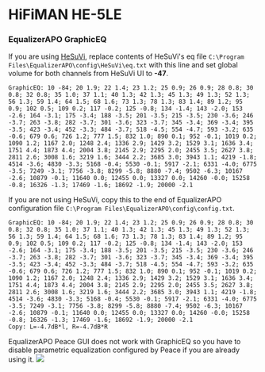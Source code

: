 # HiFiMAN HE-5LE
### EqualizerAPO GraphicEQ
If you are using [HeSuVi](https://sourceforge.net/projects/hesuvi/), replace contents of HeSuVi's eq file `C:\Program Files\EqualizerAPO\config\HeSuVi\eq.txt` with this line and set global volume for both channels from HeSuVi UI to **-47**.
```
GraphicEQ: 10 -84; 20 1.9; 22 1.4; 23 1.2; 25 0.9; 26 0.9; 28 0.8; 30 0.8; 32 0.8; 35 1.0; 37 1.1; 40 1.3; 42 1.3; 45 1.3; 49 1.3; 52 1.3; 56 1.3; 59 1.4; 64 1.5; 68 1.6; 73 1.3; 78 1.3; 83 1.4; 89 1.2; 95 0.9; 102 0.5; 109 0.2; 117 -0.2; 125 -0.8; 134 -1.4; 143 -2.0; 153 -2.6; 164 -3.1; 175 -3.4; 188 -3.5; 201 -3.5; 215 -3.5; 230 -3.6; 246 -3.7; 263 -3.8; 282 -3.7; 301 -3.6; 323 -3.7; 345 -3.4; 369 -3.4; 395 -3.5; 423 -3.4; 452 -3.3; 484 -3.7; 518 -4.5; 554 -4.7; 593 -3.2; 635 -0.6; 679 0.6; 726 1.2; 777 1.5; 832 1.0; 890 0.1; 952 -0.1; 1019 0.2; 1090 1.2; 1167 2.0; 1248 2.4; 1336 2.9; 1429 3.2; 1529 3.1; 1636 3.4; 1751 4.4; 1873 4.4; 2004 3.8; 2145 2.9; 2295 2.0; 2455 3.5; 2627 3.8; 2811 2.6; 3008 1.6; 3219 1.6; 3444 2.2; 3685 3.0; 3943 1.1; 4219 -1.8; 4514 -3.6; 4830 -3.3; 5168 -0.4; 5530 -0.1; 5917 -2.1; 6331 -4.0; 6775 -3.5; 7249 -3.1; 7756 -3.8; 8299 -5.8; 8880 -7.4; 9502 -6.3; 10167 -2.6; 10879 -0.1; 11640 0.0; 12455 0.0; 13327 0.0; 14260 -0.0; 15258 -0.8; 16326 -1.3; 17469 -1.6; 18692 -1.9; 20000 -2.1
```
If you are not using HeSuVi, copy this to the end of EqualizerAPO configuration file `C:\Program Files\EqualizerAPO\config\config.txt`.
```
GraphicEQ: 10 -84; 20 1.9; 22 1.4; 23 1.2; 25 0.9; 26 0.9; 28 0.8; 30 0.8; 32 0.8; 35 1.0; 37 1.1; 40 1.3; 42 1.3; 45 1.3; 49 1.3; 52 1.3; 56 1.3; 59 1.4; 64 1.5; 68 1.6; 73 1.3; 78 1.3; 83 1.4; 89 1.2; 95 0.9; 102 0.5; 109 0.2; 117 -0.2; 125 -0.8; 134 -1.4; 143 -2.0; 153 -2.6; 164 -3.1; 175 -3.4; 188 -3.5; 201 -3.5; 215 -3.5; 230 -3.6; 246 -3.7; 263 -3.8; 282 -3.7; 301 -3.6; 323 -3.7; 345 -3.4; 369 -3.4; 395 -3.5; 423 -3.4; 452 -3.3; 484 -3.7; 518 -4.5; 554 -4.7; 593 -3.2; 635 -0.6; 679 0.6; 726 1.2; 777 1.5; 832 1.0; 890 0.1; 952 -0.1; 1019 0.2; 1090 1.2; 1167 2.0; 1248 2.4; 1336 2.9; 1429 3.2; 1529 3.1; 1636 3.4; 1751 4.4; 1873 4.4; 2004 3.8; 2145 2.9; 2295 2.0; 2455 3.5; 2627 3.8; 2811 2.6; 3008 1.6; 3219 1.6; 3444 2.2; 3685 3.0; 3943 1.1; 4219 -1.8; 4514 -3.6; 4830 -3.3; 5168 -0.4; 5530 -0.1; 5917 -2.1; 6331 -4.0; 6775 -3.5; 7249 -3.1; 7756 -3.8; 8299 -5.8; 8880 -7.4; 9502 -6.3; 10167 -2.6; 10879 -0.1; 11640 0.0; 12455 0.0; 13327 0.0; 14260 -0.0; 15258 -0.8; 16326 -1.3; 17469 -1.6; 18692 -1.9; 20000 -2.1
Copy: L=-4.7dB*l, R=-4.7dB*R
```
EqualizerAPO Peace GUI does not work with GraphicEQ so you have to disable parametric equalization configured by Peace if you are already using it.
![](https://raw.githubusercontent.com/jaakkopasanen/AutoEq/master/results/SBAF-Serious/headphoncecom/onear/HiFiMAN%20HE-5LE/HiFiMAN%20HE-5LE.png)
